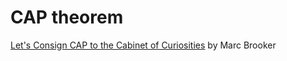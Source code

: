 # CAP theorem

[Let's Consign CAP to the Cabinet of Curiosities](https://brooker.co.za/blog/2024/07/25/cap-again.html) by Marc Brooker
